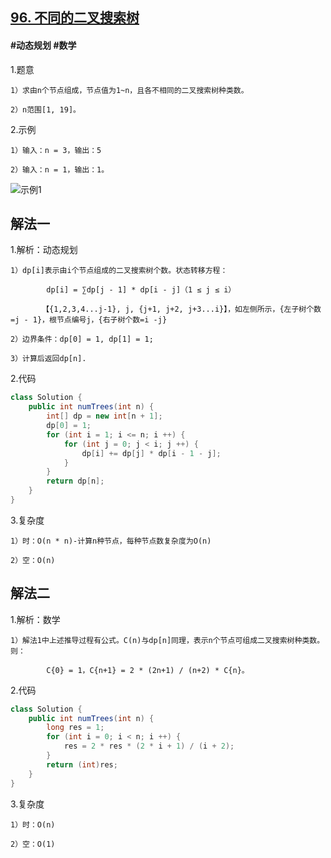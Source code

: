 ## [96. 不同的二叉搜索树](https://leetcode.cn/problems/unique-binary-search-trees/)

#### #动态规划 #数学
1.题意

    1）求由n个节点组成，节点值为1~n，且各不相同的二叉搜索树种类数。

    2）n范围[1, 19]。

2.示例

    1）输入：n = 3，输出：5

    2）输入：n = 1，输出：1。
![示例1](https://assets.leetcode.com/uploads/2021/01/18/uniquebstn3.jpg)
## 解法一
1.解析：动态规划

    1）dp[i]表示由i个节点组成的二叉搜索树个数。状态转移方程：

            dp[i] = ∑dp[j - 1] * dp[i - j]（1 ≤ j ≤ i）

           【{1,2,3,4...j-1}, j, {j+1, j+2, j+3...i}】，如左侧所示，{左子树个数=j - 1}，根节点编号j，{右子树个数=i -j}

    2）边界条件：dp[0] = 1, dp[1] = 1;

    3）计算后返回dp[n].

2.代码
```java
class Solution {
    public int numTrees(int n) {       
        int[] dp = new int[n + 1];
        dp[0] = 1;
        for (int i = 1; i <= n; i ++) {
            for (int j = 0; j < i; j ++) {
                dp[i] += dp[j] * dp[i - 1 - j];
            }
        }
        return dp[n];                  
    }
}
```
3.复杂度

    1）时：O(n * n)-计算n种节点，每种节点数复杂度为O(n)

    2）空：O(n)
## 解法二
1.解析：数学

    1）解法1中上述推导过程有公式。C(n)与dp[n]同理，表示n个节点可组成二叉搜索树种类数。则：

            C{0} = 1，C{n+1} = 2 * (2n+1) / (n+2) * C{n}。

2.代码
```java
class Solution {
    public int numTrees(int n) {               
        long res = 1;
        for (int i = 0; i < n; i ++) {
            res = 2 * res * (2 * i + 1) / (i + 2);
        }
        return (int)res;             
    }
}
```

3.复杂度

    1）时：O(n)

    2）空：O(1)
